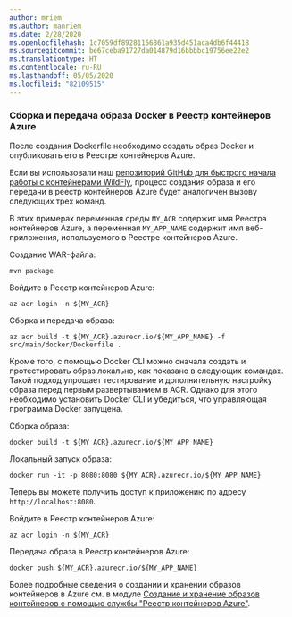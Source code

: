 ```yaml
---
author: mriem
ms.author: manriem
ms.date: 2/28/2020
ms.openlocfilehash: 1c7059df89281156861a935d451aca4db6f44418
ms.sourcegitcommit: be67ceba91727da014879d16bbbbc19756ee22e2
ms.translationtype: HT
ms.contentlocale: ru-RU
ms.lasthandoff: 05/05/2020
ms.locfileid: "82109515"
---
```

### <a name="build-and-push-the-docker-image-to-azure-container-registry"></a>Сборка и передача образа Docker в Реестр контейнеров Azure

После создания Dockerfile необходимо создать образ Docker и опубликовать его в Реестре контейнеров Azure.

Если вы использовали наш [репозиторий GitHub для быстрого начала работы с контейнерами WildFly](https://github.com/Azure/wildfly-container-quickstart), процесс создания образа и его передачи в реестр контейнеров Azure будет аналогичен вызову следующих трех команд.

В этих примерах переменная среды `MY_ACR` содержит имя Реестра контейнеров Azure, а переменная `MY_APP_NAME` содержит имя веб-приложения, используемого в Реестре контейнеров Azure.

Создание WAR-файла:

```shell
mvn package
```

Войдите в Реестр контейнеров Azure:

```shell
az acr login -n ${MY_ACR}
```

Сборка и передача образа:

```shell
az acr build -t ${MY_ACR}.azurecr.io/${MY_APP_NAME} -f src/main/docker/Dockerfile .
```

Кроме того, с помощью Docker CLI можно сначала создать и протестировать образ локально, как показано в следующих командах. Такой подход упрощает тестирование и дополнительную настройку образа перед первым развертыванием в ACR. Однако для этого необходимо установить Docker CLI и убедиться, что управляющая программа Docker запущена.

Сборка образа:

```shell
docker build -t ${MY_ACR}.azurecr.io/${MY_APP_NAME}
```

Локальный запуск образа:

```shell
docker run -it -p 8080:8080 ${MY_ACR}.azurecr.io/${MY_APP_NAME}
```

Теперь вы можете получить доступ к приложению по адресу `http://localhost:8080`.

Войдите в Реестр контейнеров Azure:

```shell
az acr login -n ${MY_ACR}
```

Передача образа в Реестр контейнеров Azure:

```shell
docker push ${MY_ACR}.azurecr.io/${MY_APP_NAME}
```

Более подробные сведения о создании и хранении образов контейнеров в Azure см. в модуле [Создание и хранение образов контейнеров с помощью службы "Реестр контейнеров Azure"](/learn/modules/build-and-store-container-images/).

